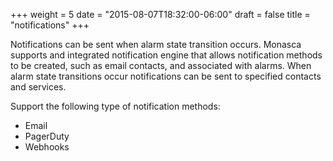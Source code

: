 +++
weight = 5
date = "2015-08-07T18:32:00-06:00"
draft = false
title = "notifications"
+++

Notifications can be sent when alarm state transition occurs. <!--more--> Monasca supports and integrated notification engine that allows notification methods to be created, such as email contacts, and associated with alarms. When alarm state transitions occur notifications can be sent to specified contacts and services.

Support the following type of notification methods:

- Email
- PagerDuty
- Webhooks
